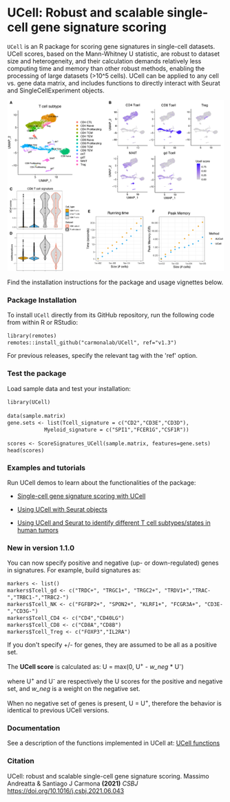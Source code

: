 # UCell: Robust and scalable single-cell gene signature scoring


`UCell` is an R package for scoring gene signatures in single-cell datasets. UCell scores, based on the Mann-Whitney U statistic, are robust to dataset size and heterogeneity, and their calculation demands relatively less computing time and memory than other robust methods, enabling the processing of large datasets (>10^5 cells). UCell can be applied to any cell vs. gene data matrix, and includes functions to directly interact with Seurat and SingleCellExperiment objects. 


![UCell_figure](https://github.com/carmonalab/UCell_demo/blob/master/docs/Figure1.png?raw=true)


Find the installation instructions for the package and usage vignettes below.

### Package Installation

To install `UCell` directly from its GitHub repository, run the following code from within R or RStudio:
```
library(remotes)
remotes::install_github("carmonalab/UCell", ref="v1.3")
```
For previous releases, specify the relevant tag with the 'ref' option.


### Test the package

Load sample data and test your installation:
```
library(UCell)

data(sample.matrix)
gene.sets <- list(Tcell_signature = c("CD2","CD3E","CD3D"),
			Myeloid_signature = c("SPI1","FCER1G","CSF1R"))

scores <- ScoreSignatures_UCell(sample.matrix, features=gene.sets)
head(scores)
```

### Examples and tutorials

Run UCell demos to learn about the functionalities of the package:

* [Single-cell gene signature scoring with UCell](https://carmonalab.github.io/UCell_demo/UCell_matrix_vignette.html)

* [Using UCell with Seurat objects](https://carmonalab.github.io/UCell_demo/UCell_Seurat_vignette.html)

* [Using UCell and Seurat to identify different T cell subtypes/states in human tumors](https://carmonalab.github.io/UCell_demo/UCell_vignette_TILstates.html)

### New in version 1.1.0

You can now specify positive and negative (up- or down-regulated) genes in signatures. For example, build signatures as:

```
markers <- list()
markers$Tcell_gd <- c("TRDC+", "TRGC1+", "TRGC2+", "TRDV1+","TRAC-","TRBC1-","TRBC2-")
markers$Tcell_NK <- c("FGFBP2+", "SPON2+", "KLRF1+", "FCGR3A+", "CD3E-","CD3G-")
markers$Tcell_CD4 <- c("CD4","CD40LG")
markers$Tcell_CD8 <- c("CD8A","CD8B")
markers$Tcell_Treg <- c("FOXP3","IL2RA")
```
If you don't specify +/- for genes, they are assumed to be all as a positive set.

The **UCell score** is calculated as:  U = max(0, U<sup>+</sup> - *w_neg* * U<sup>-</sup>)
 
where U<sup>+</sup> and U<sup>-</sup> are respectively the U scores for the positive and negative set, and *w_neg* is a weight on the negative set.

When no negative set of genes is present, U = U<sup>+</sup>, therefore the behavior is identical to previous UCell versions.   



### Documentation

See a description of the functions implemented in UCell at: [UCell functions](docs/functions.md)


### Citation

UCell: robust and scalable single-cell gene signature scoring. Massimo Andreatta & Santiago J Carmona **(2021)** *CSBJ* https://doi.org/10.1016/j.csbj.2021.06.043
